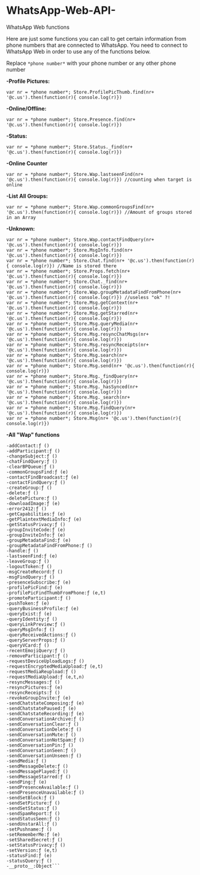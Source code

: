 # WhatsApp-Web-API-
WhatsApp Web functions

Here are just some functions you can call to get certain information from phone numbers that are connected to WhatsApp.
You need to connect to WhatsApp Web in order to use any of the functions below.

Replace ```*phone number*``` with your phone number or any other phone number



**-Profile Pictures:**

```var nr = *phone number*; Store.ProfilePicThumb.find(nr+ '@c.us').then(function(r){ console.log(r)})```

**-Online/Offline:**

```var nr = *phone number*; Store.Presence.find(nr+ '@c.us').then(function(r){ console.log(r)}) ```

**-Status:**

```var nr = *phone number*; Store.Status._find(nr+ '@c.us').then(function(r){ console.log(r)}) ```

**-Online Counter**

```var nr = *phone number*; Store.Wap.lastseenFind(nr+ '@c.us').then(function(r){ console.log(r)}) //counting when target is online```

**-List All Groups:**

```var nr = *phone number*; Store.Wap.commonGroupsFind(nr+ '@c.us').then(function(r){ console.log(r)}) //Amount of groups stored in an Array```


**-Unknown:**

```
var nr = *phone number*; Store.Wap.contactFindQuery(nr+ '@c.us').then(function(r){ console.log(r)})
var nr = *phone number*; Store.MsgInfo.find(nr+ '@c.us').then(function(r){ console.log(r)})
var nr = *phone number*; Store.Chat.find(nr+ '@c.us').then(function(r){ console.log(r)}) //Name is stored there
var nr = *phone number*; Store.Props.fetch(nr+ '@c.us').then(function(r){ console.log(r)})
var nr = *phone number*; Store.Chat._find(nr+ '@c.us').then(function(r){ console.log(r)})
var nr = *phone number*; Store.Wap.groupMetadataFindFromPhone(nr+ '@c.us').then(function(r){ console.log(r)}) //useless "ok" ?!
var nr = *phone number*; Store.Msg.getContext(nr+ '@c.us').then(function(r){ console.log(r)})
var nr = *phone number*; Store.Msg.getStarred(nr+ '@c.us').then(function(r){ console.log(r)})
var nr = *phone number*; Store.Msg.queryMedia(nr+ '@c.us').then(function(r){ console.log(r)})
var nr = *phone number*; Store.Msg.resyncChatMsgs(nr+ '@c.us').then(function(r){ console.log(r)})
var nr = *phone number*; Store.Msg.resyncReceipts(nr+ '@c.us').then(function(r){ console.log(r)})
var nr = *phone number*; Store.Msg.search(nr+ '@c.us').then(function(r){ console.log(r)})
var nr = *phone number*; Store.Msg.send(nr+ '@c.us').then(function(r){ console.log(r)})
var nr = *phone number*; Store.Msg._findQuery(nr+ '@c.us').then(function(r){ console.log(r)})
var nr = *phone number*; Store.Msg._hasSynced(nr+ '@c.us').then(function(r){ console.log(r)})
var nr = *phone number*; Store.Msg._search(nr+ '@c.us').then(function(r){ console.log(r)})
var nr = *phone number*; Store.Msg.findQuery(nr+ '@c.us').then(function(r){ console.log(r)})
var nr = *phone number*; Store.Msg(nr+ '@c.us').then(function(r){ console.log(r)})
```

**-All "Wap" functions**
```-acceptGroupInvite:ƒ (e)
-addContact:ƒ ()
-addParticipant:ƒ ()
-changeSubject:ƒ ()
-chatFindQuery:ƒ ()
-clearBPQueue:ƒ ()
-commonGroupsFind:ƒ (e)
-contactFindBroadcast:ƒ (e)
-contactFindQuery:ƒ ()
-createGroup:ƒ ()
-delete:ƒ ()
-deletePicture:ƒ ()
-downloadImage:ƒ (e)
-error2412:ƒ ()
-getCapabilities:ƒ (e)
-getPlaintextMediaInfo:ƒ (e)
-getStatusPrivacy:ƒ ()
-groupInviteCode:ƒ (e)
-groupInviteInfo:ƒ (e)
-groupMetadataFind:ƒ (e)
-groupMetadataFindFromPhone:ƒ ()
-handle:ƒ ()
-lastseenFind:ƒ (e)
-leaveGroup:ƒ ()
-logoutToken:ƒ ()
-msgCreateRecord:ƒ ()
-msgFindQuery:ƒ ()
-presenceSubscribe:ƒ (e)
-profilePicFind:ƒ (e)
-profilePicFindThumbFromPhone:ƒ (e,t)
-promoteParticipant:ƒ ()
-pushToken:ƒ (e)
-queryBusinessProfile:ƒ (e)
-queryExist:ƒ (e)
-queryIdentity:ƒ ()
-queryLinkPreview:ƒ ()
-queryMsgInfo:ƒ ()
-queryReceivedActions:ƒ ()
-queryServerProps:ƒ ()
-queryVCard:ƒ ()
-recentEmojiQuery:ƒ ()
-removeParticipant:ƒ ()
-requestDeviceUploadLogs:ƒ ()
-requestEncryptedMediaUpload:ƒ (e,t)
-requestMediaReupload:ƒ ()
-requestMediaUpload:ƒ (e,t,n)
-resyncMessages:ƒ ()
-resyncPictures:ƒ (e)
-resyncReceipts:ƒ ()
-revokeGroupInvite:ƒ (e)
-sendChatstateComposing:ƒ (e)
-sendChatstatePaused:ƒ (e)
-sendChatstateRecording:ƒ (e)
-sendConversationArchive:ƒ ()
-sendConversationClear:ƒ ()
-sendConversationDelete:ƒ ()
-sendConversationMute:ƒ ()
-sendConversationNotSpam:ƒ ()
-sendConversationPin:ƒ ()
-sendConversationSeen:ƒ ()
-sendConversationUnseen:ƒ ()
-sendMedia:ƒ ()
-sendMessageDelete:ƒ ()
-sendMessagePlayed:ƒ ()
-sendMessageStarred:ƒ ()
-sendPing:ƒ (e)
-sendPresenceAvailable:ƒ ()
-sendPresenceUnavailable:ƒ ()
-sendSetBlock:ƒ ()
-sendSetPicture:ƒ ()
-sendSetStatus:ƒ ()
-sendSpamReport:ƒ ()
-sendStatusSeen:ƒ ()
-sendUnstarAll:ƒ ()
-setPushname:ƒ ()
-setRememberMe:ƒ (e)
-setSharedSecret:ƒ ()
-setStatusPrivacy:ƒ ()
-setVersion:ƒ (e,t)
-statusFind:ƒ (e)
-statusQuery:ƒ ()
-__proto__:Object```
